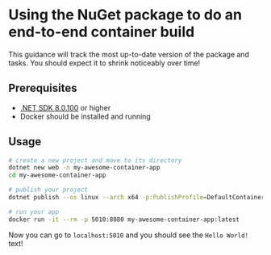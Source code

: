 # Using the NuGet package to do an end-to-end container build

This guidance will track the most up-to-date version of the package and tasks.
You should expect it to shrink noticeably over time!

## Prerequisites

* [.NET SDK 8.0.100](https://dotnet.microsoft.com/download/dotnet/8.0) or higher
* Docker should be installed and running

## Usage

```bash
# create a new project and move to its directory
dotnet new web -n my-awesome-container-app
cd my-awesome-container-app

# publish your project
dotnet publish --os linux --arch x64 -p:PublishProfile=DefaultContainer

# run your app
docker run -it --rm -p 5010:8080 my-awesome-container-app:latest
```

Now you can go to `localhost:5010` and you should see the `Hello World!` text!
